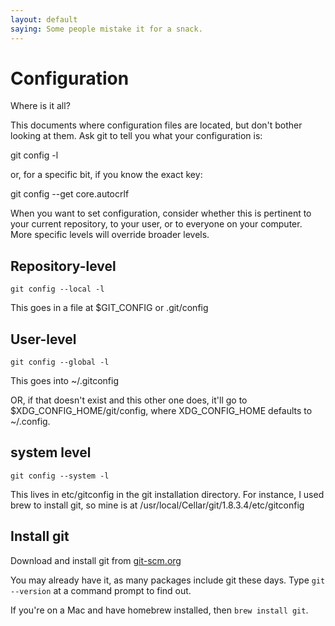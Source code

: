 ```yaml
---
layout: default
saying: Some people mistake it for a snack.
---
```


# Configuration

Where is it all?

This documents where configuration files are located, but don't bother
looking at them. Ask git to tell you what
your configuration is:

   git config -l

or, for a specific bit, if you know the exact key:

   git config --get core.autocrlf

When you want to set configuration, consider whether this is pertinent
to your current repository, to your user, or to everyone on your
computer. More specific levels will override broader levels.


## Repository-level

    git config --local -l

This goes in a file at $GIT_CONFIG or .git/config

## User-level

    git config --global -l

This goes into ~/.gitconfig

OR, if that doesn't exist and this other one does, it'll go to
$XDG_CONFIG_HOME/git/config, where XDG_CONFIG_HOME defaults to
~/.config.

## system level

    git config --system -l

This lives in etc/gitconfig in the git installation directory.
 For instance, I used brew to install git, so mine is at /usr/local/Cellar/git/1.8.3.4/etc/gitconfig

## Install git
Download and install git from [git-scm.org](http://git-scm.org/downloads)

You may already have it, as many packages include git these days. Type `git --version` at a command prompt to find out.

If you're on a Mac and have homebrew installed, then `brew install git`.





